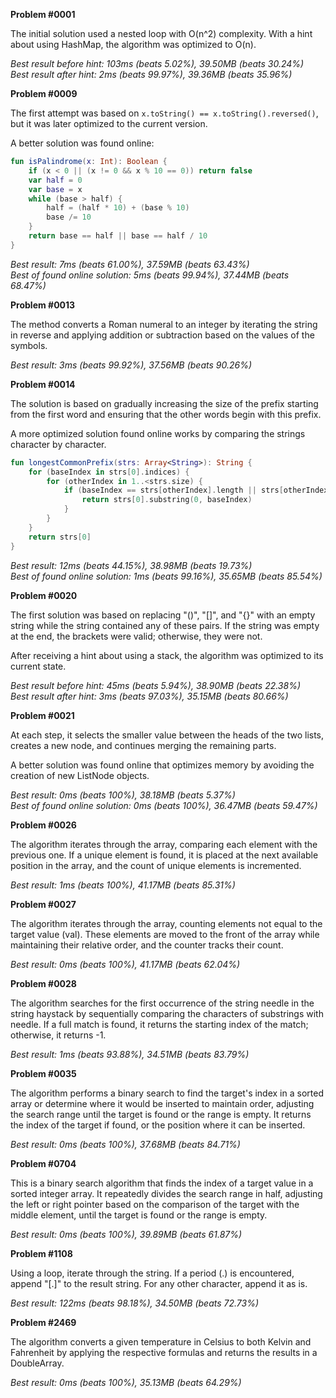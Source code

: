 **Problem #0001**

The initial solution used a nested loop with O(n^2) complexity. With a hint about using HashMap, the algorithm was optimized to O(n).

*Best result before hint: 103ms (beats 5.02%), 39.50MB (beats 30.24%)*  
*Best result after hint: 2ms (beats 99.97%), 39.36MB (beats 35.96%)*

**Problem #0009**

The first attempt was based on `x.toString() == x.toString().reversed()`, but it was later optimized to the current
version.

A better solution was found online:

```kotlin
fun isPalindrome(x: Int): Boolean {
    if (x < 0 || (x != 0 && x % 10 == 0)) return false
    var half = 0
    var base = x
    while (base > half) {
        half = (half * 10) + (base % 10)
        base /= 10
    }
    return base == half || base == half / 10
}
```

*Best result: 7ms (beats 61.00%), 37.59MB (beats 63.43%)*  
*Best of found online solution: 5ms (beats 99.94%), 37.44MB (beats 68.47%)*

**Problem #0013**

The method converts a Roman numeral to an integer by iterating the string in reverse and applying addition or
subtraction based on the values of the symbols.

*Best result: 3ms (beats 99.92%), 37.56MB (beats 90.26%)*

**Problem #0014**

The solution is based on gradually increasing the size of the prefix starting from the first word and ensuring that the
other words begin with this prefix.

A more optimized solution found online works by comparing the strings character by character.

```kotlin
fun longestCommonPrefix(strs: Array<String>): String {
    for (baseIndex in strs[0].indices) {
        for (otherIndex in 1..<strs.size) {
            if (baseIndex == strs[otherIndex].length || strs[otherIndex][baseIndex] != strs[0][baseIndex]) {
                return strs[0].substring(0, baseIndex)
            }
        }
    }
    return strs[0]
}
```

*Best result: 12ms (beats 44.15%), 38.98MB (beats 19.73%)*  
*Best of found online solution: 1ms (beats 99.16%), 35.65MB (beats 85.54%)*

**Problem #0020**

The first solution was based on replacing "()", "[]", and "{}" with an empty string while the string contained any of
these pairs. If the string was empty at the end, the brackets were valid; otherwise, they were not.

After receiving a hint about using a stack, the algorithm was optimized to its current state.

*Best result before hint: 45ms (beats 5.94%), 38.90MB (beats 22.38%)*  
*Best result after hint: 3ms (beats 97.03%), 35.15MB (beats 80.66%)*

**Problem #0021**

At each step, it selects the smaller value between the heads of the two lists, creates a new node, and continues merging the remaining parts.

A better solution was found online that optimizes memory by avoiding the creation of new ListNode objects.

*Best result: 0ms (beats 100%), 38.18MB (beats 5.37%)*  
*Best of found online solution: 0ms (beats 100%), 36.47MB (beats 59.47%)*

**Problem #0026**

The algorithm iterates through the array, comparing each element with the previous one. If a unique element is found, it is placed at the next available position in the array, and the count of unique elements is incremented.

*Best result: 1ms (beats 100%), 41.17MB (beats 85.31%)*

**Problem #0027**

The algorithm iterates through the array, counting elements not equal to the target value (val). These elements are moved to the front of the array while maintaining their relative order, and the counter tracks their count.

*Best result: 0ms (beats 100%), 41.17MB (beats 62.04%)*

**Problem #0028**

The algorithm searches for the first occurrence of the string needle in the string haystack by sequentially comparing the characters of substrings with needle. If a full match is found, it returns the starting index of the match; otherwise, it returns -1.

*Best result: 1ms (beats 93.88%), 34.51MB (beats 83.79%)*

**Problem #0035**

The algorithm performs a binary search to find the target's index in a sorted array or determine where it would be inserted to maintain order, adjusting the search range until the target is found or the range is empty. It returns the index of the target if found, or the position where it can be inserted.

*Best result: 0ms (beats 100%), 37.68MB (beats 84.71%)*

**Problem #0704**

This is a binary search algorithm that finds the index of a target value in a sorted integer array. It repeatedly divides the search range in half, adjusting the left or right pointer based on the comparison of the target with the middle element, until the target is found or the range is empty.

*Best result: 0ms (beats 100%), 39.89MB (beats 61.87%)*


**Problem #1108**

Using a loop, iterate through the string. If a period (.) is encountered, append "[.]" to the result string. For any other character, append it as is.

*Best result: 122ms (beats 98.18%), 34.50MB (beats 72.73%)*

**Problem #2469**

The algorithm converts a given temperature in Celsius to both Kelvin and Fahrenheit by applying the respective formulas and returns the results in a DoubleArray.

*Best result: 0ms (beats 100%), 35.13MB (beats 64.29%)*  